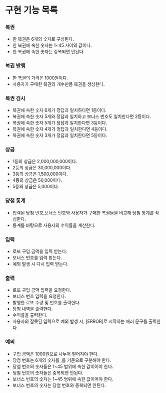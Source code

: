 # 구현 기능 목록 

### 복권
* 한 복권은 6개의 숫자로 구성된다.
* 한 복권에 속한 숫자는 1~45 사이의 값이다.
* 한 복권에 속한 숫자는 중복되면 안된다.
  
### 복권 발행
* 한 복권의 가격은 1000원이다. 
* 사용자가 구매한 복권의 개수만큼 복권을 생성한다.

### 복권 검사
* 복권에 속한 숫자 6개가 정답과 일치하다면 1등이다.
* 복권에 속한 숫자 5개와 정답과 일치하고 보너스 번호도 일치한다면 2등이다.
* 복권에 속한 숫자 5개가 정답과 일치한다면 3등이다.
* 복권에 속한 숫자 4개가 정답과 일치한다면 4등이다.
* 복권에 속한 숫자 3개가 정답과 일치한다면 5등이다.

### 상금
* 1등의 상금은 2,000,000,000이다.
* 2등의 상금은 30,000,000이다.
* 3등의 상금은 1,500,000이다.
* 4등의 상금은 50,000이다.
* 5등의 상금은 5,000이다.

### 당첨 통계
* 입력된 당첨 번호,보너스 번호와  사용자가 구매한 복권들을 비교해 당첨 통계를 작성한다.
* 통계를 바탕으로 사용자의 수익률을 계산한다.

### 입력
* 로또 구입 금액을 입력 받는다.
* 보너스 번호를 입력 받는다.
* 예외 발생 시 다시 입력 받는다.

### 출력
* 로또 구입 금액 입력을 요청한다.
* 보너스 번호 입력을 요청한다.
* 발행한 로또 수량 및 번호를 출력한다.
* 당첨 내역을 출력한다. 
* 수익률을 출력한다.
* 사용자의 잘못된 입력으로 예외 발생 시, [ERROR]로 시작하는 에러 문구를 출력한다.

### 예외
- 구입 금액은 1000원으로 나누어 떨어져야 한다.
- 당첨 번호는 6개의 숫자를 ,를 기준으로 구분해야 한다.
- 당첨 번호의 숫자들은 1~45 범위에 속한 값이어야 한다.
- 딩첨 번호의 숫자들은 중복되면 안된다.
- 보너스 번호의 숫자는 1~45 범위에 속한 값이어야 한다.
- 보너스 번호의 숫자는 당첨 번호와 중복되면 안된다.
